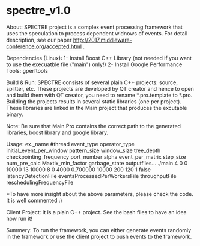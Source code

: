 # spectre_v1.0
About:
SPECTRE project is a complex event processing framework that uses the speculation to process dependent widnows of events. For detail description, see our paper http://2017.middleware-conference.org/accepted.html .

Dependencies (Linux):
1- Install Boost C++ Library (not needed if you want to use the execuatble file ("main") only!)
2- Install Google Performance Tools: gperftools

Build & Run: 
SPECTRE consists of several plain C++ projects: source, splitter, etc. These projects are developed by QT creator and hence to open and build them with QT creator, you need to rename *.pro.template to *.pro.
Building the projects results in several static libraries (one per project). These libraries are linked in the Main project that produces the excutable binary.

Note: Be sure that Main.Pro contains the correct path to the generated libraries, boost library and google library.


Usage:
ex._name #thread event_type operator_type initial_event_per_window pattern_size window_size tree_depth checkpointing_frequency port_number alpha event_per_matrix
 step_size num_pre_calc Maxtix_min_factor garbage_state outputfiles... 
 ./main 4 0 0 10000 13 10000 8 0 4000 0.700000 10000 200 120 1 false latencyDetectionFile eventsProcessedPerWorkersFile throughputFile reschedulingFrequencyFile

*To have more insight about the above parameters, please check the code. It is  well commented :)


Client Project: It is a plain C++ project. See the bash files to have an idea how run it!

Summery: To run the framework, you can either generate events randomly in the framework or use the client project to push events to the framework.




